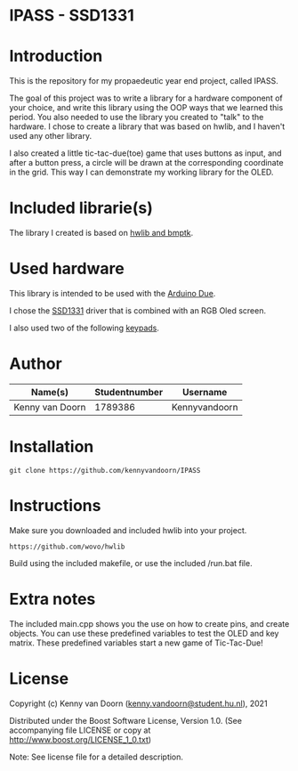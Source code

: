 # IPASS - SSD1331

# Introduction
This is the repository for my propaedeutic year end project, called IPASS.

The goal of this project was to write a library for a hardware component of your choice,
and write this library using the OOP ways that we learned this period.
You also needed to use the library you created to "talk" to the hardware.
I chose to create a library that was based on hwlib, and I haven't used any other library.

I also created a little tic-tac-due(toe) game that uses buttons as input, and after a button press,
a circle will be drawn at the corresponding coordinate in the grid.
This way I can demonstrate my working library for the OLED.

# Included librarie(s)
The library I created is based on [hwlib and bmptk](https://github.com/wovo/hwlib).

# Used hardware
This library is intended to be used with the [Arduino Due](https://www.arduino.cc/en/Main/ArduinoBoardDue).

I chose the [SSD1331](https://bit.ly/3zVqiJX) driver that is combined with an RGB Oled screen.

I also used two of the following [keypads](https://bit.ly/3h0HOFr).

# Author
| Name(s)              | Studentnumber | Username       |
| -------------------- | ------------- | -------------- |
| Kenny van Doorn      | 1789386       | Kennyvandoorn  |


# Installation
```git
git clone https://github.com/kennyvandoorn/IPASS
```
# Instructions
Make sure you downloaded and included hwlib into your project. 
```
https://github.com/wovo/hwlib
```

Build using the included makefile, or use the included /run.bat file.

# Extra notes
The included main.cpp shows you the use on how to create pins, and create objects.
You can use these predefined variables to test the OLED and key matrix.
These predefined variables start a new game of Tic-Tac-Due!

# License

Copyright (c) Kenny van Doorn (kenny.vandoorn@student.hu.nl), 2021

Distributed under the Boost Software License, Version 1.0. (See accompanying file LICENSE or copy at http://www.boost.org/LICENSE_1_0.txt)

Note: See license file for a detailed description.

